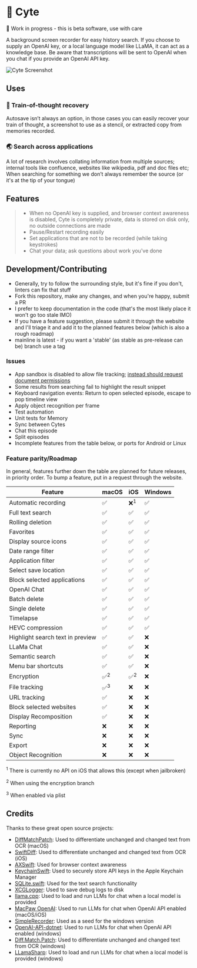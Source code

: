 # 🧐 Cyte

🚧 Work in progress - this is beta software, use with care

A background screen recorder for easy history search.
If you choose to supply an OpenAI key, or a local language model like LLaMA, it can act as a knowledge base. Be aware that transcriptions will be sent to OpenAI when you chat if you provide an OpenAI API key.

![Cyte Screenshot](assets/images/cyte.gif)

## Uses

### 🧠 Train-of-thought recovery

Autosave isn’t always an option, in those cases you can easily recover your train of thought, a screenshot to use as a stencil, or extracted copy from memories recorded.

### 🌏 Search across applications

A lot of research involves collating information from multiple sources; internal tools like confluence, websites like wikipedia, pdf and doc files etc; When searching for something we don’t always remember the source (or it's at the tip of your tongue)

## Features

> - When no OpenAI key is supplied, and browser context awareness is disabled, Cyte is completely private, data is stored on disk only, no outside connections are made
> - Pause/Restart recording easily
> - Set applications that are not to be recorded (while taking keystrokes)
> - Chat your data; ask questions about work you've done

## Development/Contributing

- Generally, try to follow the surrounding style, but it's fine if you don't, linters can fix that stuff
- Fork this repository, make any changes, and when you're happy, submit a PR
- I prefer to keep documentation in the code (that's the most likely place it won't go too stale IMO)
- If you have a feature suggestion, please submit it through the website and I'll triage it and add it to the planned features below (which is also a rough roadmap)
- mainline is latest - if you want a 'stable' (as stable as pre-release can be) branch use a tag

### Issues

- App sandbox is disabled to allow file tracking; [instead should request document permissions](https://stackoverflow.com/a/70972475)
- Some results from searching fail to highlight the result snippet
- Keyboard navigation events: Return to open selected episode, escape to pop timeline view
- Apply object recognition per frame
- Test automation
- Unit tests for Memory
- Sync between Cytes
- Chat this episode
- Split episodes
- Incomplete features from the table below, or ports for Android or Linux

### Feature parity/Roadmap

In general, features further down the table are planned for future releases, in priority order. To bump a feature, put in a request through the website.

| Feature                          | macOS          | iOS            | Windows |
| -------------------------------- | -------------- | -------------- | ------- |
| Automatic recording              | ✅             | ❌<sup>1</sup> | ✅      |
| Full text search                 | ✅             | ✅             | ✅      |
| Rolling deletion                 | ✅             | ✅             | ✅      |
| Favorites                        | ✅             | ✅             | ✅      |
| Display source icons             | ✅             | ✅             | ✅      |
| Date range filter                | ✅             | ✅             | ✅      |
| Application filter               | ✅             | ✅             | ✅      |
| Select save location             | ✅             | ✅             | ✅      |
| Block selected applications      | ✅             | ✅             | ✅      |
| OpenAI Chat                      | ✅             | ✅             | ✅      |
| Batch delete                     | ✅             | ✅             | ✅      |
| Single delete                    | ✅             | ✅             | ✅      |
| Timelapse                        | ✅             | ✅             | ✅      |
| HEVC compression                 | ✅             | ✅             | ✅      |
| Highlight search text in preview | ✅             | ✅             | ❌      |
| LLaMa Chat                       | ✅             | ✅             | ❌      |
| Semantic search                  | ✅             | ✅             | ❌      |
| Menu bar shortcuts               | ✅             | ✅             | ❌      |
| Encryption                       | ✅<sup>2</sup> | ✅<sup>2</sup> | ❌      |
| File tracking                    | ✅<sup>3</sup> | ❌             | ❌      |
| URL tracking                     | ✅             | ❌             | ❌      |
| Block selected websites          | ✅             | ❌             | ❌      |
| Display Recomposition            | ✅             | ❌             | ❌      |
| Reporting                        | ❌             | ❌             | ❌      |
| Sync                             | ❌             | ❌             | ❌      |
| Export                           | ❌             | ❌             | ❌      |
| Object Recognition               | ❌             | ❌             | ❌      |

<sup>1</sup> There is currently no API on iOS that allows this (except when jailbroken)

<sup>2</sup> When using the encryption branch

<sup>3</sup> When enabled via plist

## Credits

Thanks to these great open source projects:

- [DiffMatchPatch](https://github.com/google/diff-match-patch): Used to differentiate unchanged and changed text from OCR (macOS)
- [SwiftDiff](https://github.com/turbolent/SwiftDiff): Used to differentiate unchanged and changed text from OCR (iOS)
- [AXSwift](https://github.com/tmandry/AXSwift): Used for browser context awareness
- [KeychainSwift](https://github.com/evgenyneu/keychain-swift): Used to securely store API keys in the Apple Keychain Manager
- [SQLite.swift](https://github.com/stephencelis/SQLite.swift): Used for the text search functionality
- [XCGLogger](https://github.com/DaveWoodCom/XCGLogger): Used to save debug logs to disk
- [llama.cpp](https://github.com/ggerganov/llama.cpp): Used to load and run LLMs for chat when a local model is provided
- [MacPaw OpenAI](https://github.com/MacPaw/OpenAI): Used to run LLMs for chat when OpenAI API enabled (macOS/iOS)
- [SimpleRecorder](https://github.com/robmikh/SimpleRecorder): Used as a seed for the windows version
- [OpenAI-API-dotnet](https://github.com/OkGoDoIt/OpenAI-API-dotnet): Used to run LLMs for chat when OpenAI API enabled (windows)
- [Diff.Match.Patch](https://github.com/pocketberserker/Diff.Match.Patch): Used to differentiate unchanged and changed text from OCR (windows)
- [LLamaSharp](https://github.com/SciSharp/LLamaSharp): Used to load and run LLMs for chat when a local model is provided (windows)
